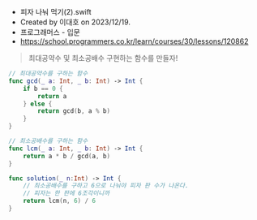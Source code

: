 
- 피자 나눠 먹기(2).swift
- Created by 이대호 on 2023/12/19.
- 프로그래머스 - 입문
- https://school.programmers.co.kr/learn/courses/30/lessons/120862

 > 최대공약수 및 최소공배수 구현하는 함수를 만들자!


```Swift
// 최대공약수를 구하는 함수
func gcd(_ a: Int, _ b: Int) -> Int {
    if b == 0 {
        return a
    } else {
        return gcd(b, a % b)
    }
}

// 최소공배수를 구하는 함수
func lcm(_ a: Int, _ b: Int) -> Int {
    return a * b / gcd(a, b)
}

func solution(_ n:Int) -> Int {
	// 최소공배수를 구하고 6으로 나눠야 피자 판 수가 나온다.
	// 피자는 한 판에 6조각이니까
    return lcm(n, 6) / 6
}
```
